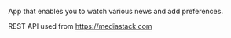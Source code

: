 App that enables you to watch various news and add preferences.

REST API used from https://mediastack.com